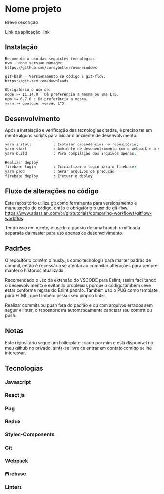 # Nome projeto

Breve descrição

Link da aplicação: link

## Instalação

```bash
Recomendo o uso das seguintes tecnologias
nvm - Node Version Manager.
https://github.com/coreybutler/nvm-windows

git-bash - Versionamento de código e git-flow.
https://git-scm.com/downloads

Obrigatório o uso de:
node >= 11.14.0 : Dê preferência a mesma ou uma LTS.
npm >= 6.7.0 : Dê preferência a mesma.
yarn >= qualquer versão LTS.
``` 

## Desenvolvimento
Após a instalação e verificação das tecnologias citadas, é preciso ter em mente alguns scripts para iniciar o ambiente de desenvolvimento:
```bash
yarn install          : Instalar dependências no repositório;
yarn start            : Ambiente de desenvolvimento com o webpack e o servidor;
yarn build            : Para compilação dos arquivos apenas;

Realizar deploy
firebase login        : Inicializar o login para o firebase;
yarn prod             : Gerar arquivos de produção
firebase deploy       : Efetuar o deploy
```

## Fluxo de alterações no código
Este repositório utiliza git como ferramenta para versionamento e manutenção de código, então é obrigatório o uso de git-flow. https://www.atlassian.com/br/git/tutorials/comparing-workflows/gitflow-workflow.

Tendo isso em mente, é usado o padrão de uma branch ramificada separada da master para uso apenas de desenvolvimento.

## Padrões

O repositório contém o husky.js como tecnologia para manter padrão de commit, então é necessário se atentar ao commitar alterações para sempre manter o histórico atualizado.

Recomendado o uso da extensão do VSCODE para Eslint, assim facilitando o desenvolvimento e evitando problemas porque o código também deve estar conforme regras do Eslint padrão. Também uso o PUG como template para HTML, que também possui seu próprio linter.

Realizar commits ou push fora do padrão e ou com arquivos errados sem seguir o linter, o repositório irá automaticamente cancelar seu commit ou push.

## Notas
Este repositório segue um boilerplate criado por mim e está disponível no meu github no privado, sinta-se livre de entrar em contato comigo se lhe
interessar.

## Tecnologias
### Javascript
### React.js
### Pug
### Redux
### Styled-Components
### Git
### Webpack
### Firebase
### Linters